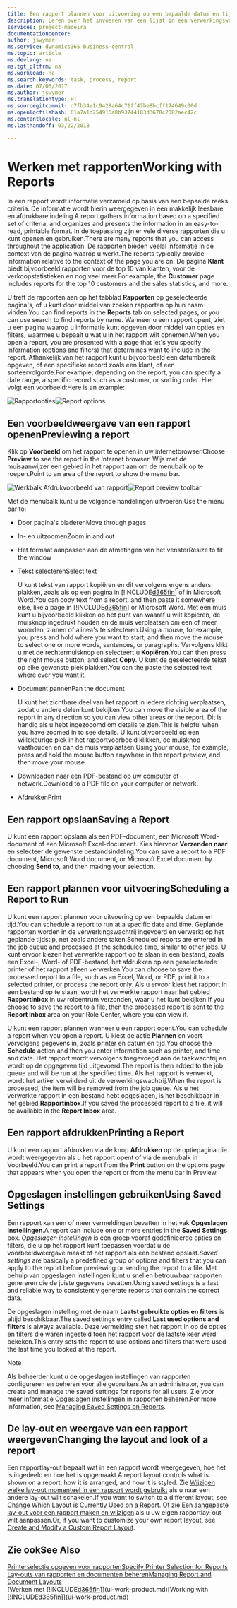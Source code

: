 ```yaml
---
title: Een rapport plannen voor uitvoering op een bepaalde datum en tijd | Microsoft Docs
description: Leren over het invoeren van een lijst in een verwerkingswachtrij en het plannen om te worden verwerkt op een specifieke datum en tijd.
services: project-madeira
documentationcenter: 
author: jswymer
ms.service: dynamics365-business-central
ms.topic: article
ms.devlang: na
ms.tgt_pltfrm: na
ms.workload: na
ms.search.keywords: task, process, report
ms.date: 07/06/2017
ms.author: jswymer
ms.translationtype: HT
ms.sourcegitcommit: d7fb34e1c9428a64c71ff47be8bcff174649c00d
ms.openlocfilehash: 01a7a1d254916a8b93744183d3678c2082aec42c
ms.contentlocale: nl-nl
ms.lasthandoff: 03/22/2018

---
```

# <a name="working-with-reports"></a><span data-ttu-id="2c6fd-103">Werken met rapporten</span><span class="sxs-lookup"><span data-stu-id="2c6fd-103">Working with Reports</span></span>
<span data-ttu-id="2c6fd-104">In een rapport wordt informatie verzameld op basis van een bepaalde reeks criteria. De informatie wordt hierin weergegeven in een makkelijk leesbare en afdrukbare indeling.</span><span class="sxs-lookup"><span data-stu-id="2c6fd-104">A report gathers information based on a specified set of criteria, and organizes and presents the information in an easy-to-read, printable format.</span></span> <span data-ttu-id="2c6fd-105">In de toepassing zijn er vele diverse rapporten die u kunt openen en gebruiken.</span><span class="sxs-lookup"><span data-stu-id="2c6fd-105">There are many reports that you can access throughout the application.</span></span> <span data-ttu-id="2c6fd-106">De rapporten bieden veelal informatie in de context van de pagina waarop u werkt.</span><span class="sxs-lookup"><span data-stu-id="2c6fd-106">The reports typically provide information relative to the context of the page you are on.</span></span> <span data-ttu-id="2c6fd-107">De pagina **Klant** biedt bijvoorbeeld rapporten voor de top 10 van klanten, voor de verkoopstatistieken en nog veel meer.</span><span class="sxs-lookup"><span data-stu-id="2c6fd-107">For example, the **Customer** page includes reports for the top 10 customers and the sales statistics, and more.</span></span>

<span data-ttu-id="2c6fd-108">U treft de rapporten aan op het tabblad **Rapporten** op geselecteerde pagina's, of u kunt door middel van zoeken rapporten op hun naam vinden.</span><span class="sxs-lookup"><span data-stu-id="2c6fd-108">You can find reports in the **Reports** tab on selected pages, or you can use search to find reports by name.</span></span> <span data-ttu-id="2c6fd-109">Wanneer u een rapport opent, ziet u een pagina waarop u informatie kunt opgeven door middel van opties en filters, waarmee u bepaalt u wat u in het rapport wilt opnemen.</span><span class="sxs-lookup"><span data-stu-id="2c6fd-109">When you open a report, you are presented with a page that let's you specify information (options and filters) that determines want to include in the report.</span></span> <span data-ttu-id="2c6fd-110">Afhankelijk van het rapport kunt u bijvoorbeeld een datumbereik opgeven, of een specifieke record zoals een klant, of een sorteervolgorde.</span><span class="sxs-lookup"><span data-stu-id="2c6fd-110">For example, depending on the report, you can specify a date range, a specific record such as a customer, or sorting order.</span></span> <span data-ttu-id="2c6fd-111">Hier volgt een voorbeeld:</span><span class="sxs-lookup"><span data-stu-id="2c6fd-111">Here is an example:</span></span>

<span data-ttu-id="2c6fd-112">![Rapportopties](media/report_options.png "Rapportopties")</span><span class="sxs-lookup"><span data-stu-id="2c6fd-112">![Report options](media/report_options.png "Report options")</span></span>

## <a name="previewing-a-report"></a><span data-ttu-id="2c6fd-113">Een voorbeeldweergave van een rapport openen</span><span class="sxs-lookup"><span data-stu-id="2c6fd-113">Previewing a report</span></span>
<span data-ttu-id="2c6fd-114">Klik op **Voorbeeld** om het rapport te openen in uw internetbrowser.</span><span class="sxs-lookup"><span data-stu-id="2c6fd-114">Choose **Preview** to see the report in the Internet browser.</span></span> <span data-ttu-id="2c6fd-115">Wijs met de muisaanwijzer een gebied in het rapport aan om de menubalk op te roepen.</span><span class="sxs-lookup"><span data-stu-id="2c6fd-115">Point to an area of the report to show the menu bar.</span></span>  

<span data-ttu-id="2c6fd-116">![Werkbalk Afdrukvoorbeeld van rapport](media/report_viewer.png "Werkbalk Afdrukvoorbeeld van rapport")</span><span class="sxs-lookup"><span data-stu-id="2c6fd-116">![Report preview toolbar](media/report_viewer.png "Report preview toolbar")</span></span>

<span data-ttu-id="2c6fd-117">Met de menubalk kunt u de volgende handelingen uitvoeren:</span><span class="sxs-lookup"><span data-stu-id="2c6fd-117">Use the menu bar to:</span></span>

-   <span data-ttu-id="2c6fd-118">Door pagina's bladeren</span><span class="sxs-lookup"><span data-stu-id="2c6fd-118">Move through pages</span></span>
-   <span data-ttu-id="2c6fd-119">In- en uitzoomen</span><span class="sxs-lookup"><span data-stu-id="2c6fd-119">Zoom in and out</span></span>
-   <span data-ttu-id="2c6fd-120">Het formaat aanpassen aan de afmetingen van het venster</span><span class="sxs-lookup"><span data-stu-id="2c6fd-120">Resize to fit the window</span></span>
-   <span data-ttu-id="2c6fd-121">Tekst selecteren</span><span class="sxs-lookup"><span data-stu-id="2c6fd-121">Select text</span></span>

    <span data-ttu-id="2c6fd-122">U kunt tekst van rapport kopiëren en dit vervolgens ergens anders plakken, zoals als op een pagina in [!INCLUDE[d365fin](includes/d365fin_md.md)] of in Microsoft Word.</span><span class="sxs-lookup"><span data-stu-id="2c6fd-122">You can copy text from a report, and then paste it somewhere else, like a page in [!INCLUDE[d365fin](includes/d365fin_md.md)] or Microsoft Word.</span></span>  <span data-ttu-id="2c6fd-123">Met een muis kunt u bijvoorbeeld klikken op het punt van waaraf u wilt kopiëren, de muisknop ingedrukt houden en de muis verplaatsen om een of meer woorden, zinnen of alinea's te selecteren.</span><span class="sxs-lookup"><span data-stu-id="2c6fd-123">Using a mouse, for example, you press and hold where you want to start, and then move the mouse to select one or more words, sentences, or paragraphs.</span></span> <span data-ttu-id="2c6fd-124">Vervolgens klikt u met de rechtermuisknop en selecteert u **Kopiëren**.</span><span class="sxs-lookup"><span data-stu-id="2c6fd-124">You can then press the right mouse button, and select **Copy**.</span></span> <span data-ttu-id="2c6fd-125">U kunt de geselecteerde tekst op elke gewenste plek plakken.</span><span class="sxs-lookup"><span data-stu-id="2c6fd-125">You can the paste the selected text where ever you want it.</span></span>
-   <span data-ttu-id="2c6fd-126">Document pannen</span><span class="sxs-lookup"><span data-stu-id="2c6fd-126">Pan the document</span></span>

    <span data-ttu-id="2c6fd-127">U kunt het zichtbare deel van het rapport in iedere richting verplaatsen, zodat u andere delen kunt bekijken.</span><span class="sxs-lookup"><span data-stu-id="2c6fd-127">You can move the visible area of the report in any direction so you can view other areas or the report.</span></span> <span data-ttu-id="2c6fd-128">Dit is handig als u hebt ingezooomd om details te zien.</span><span class="sxs-lookup"><span data-stu-id="2c6fd-128">This is helpful when you have zoomed in to see details.</span></span>  <span data-ttu-id="2c6fd-129">U kunt bijvoorbeeld op een willekeurige plek in het rapportvoorbeeld klikken, de muisknop vasthouden en dan de muis verplaatsen.</span><span class="sxs-lookup"><span data-stu-id="2c6fd-129">Using your mouse, for example, press and hold the mouse button anywhere in the report preview, and then move your mouse.</span></span>

-   <span data-ttu-id="2c6fd-130">Downloaden naar een PDF-bestand op uw computer of netwerk.</span><span class="sxs-lookup"><span data-stu-id="2c6fd-130">Download to a PDF file on your computer or network.</span></span>
-   <span data-ttu-id="2c6fd-131">Afdrukken</span><span class="sxs-lookup"><span data-stu-id="2c6fd-131">Print</span></span>


## <a name="saving-a-report"></a><span data-ttu-id="2c6fd-132">Een rapport opslaan</span><span class="sxs-lookup"><span data-stu-id="2c6fd-132">Saving a Report</span></span>
<span data-ttu-id="2c6fd-133">U kunt een rapport opslaan als een PDF-document, een Microsoft Word-document of een Microsoft Excel-document. Kies hiervoor **Verzenden naar** en selecteer de gewenste bestandsindeling.</span><span class="sxs-lookup"><span data-stu-id="2c6fd-133">You can save a report to a PDF document, Microsoft Word document, or Microsoft Excel document by choosing **Send to**, and then making your selection.</span></span>

## <a name="ScheduleReport"></a><span data-ttu-id="2c6fd-134">Een rapport plannen voor uitvoering</span><span class="sxs-lookup"><span data-stu-id="2c6fd-134">Scheduling a Report to Run</span></span>
<span data-ttu-id="2c6fd-135">U kunt een rapport plannen voor uitvoering op een bepaalde datum en tijd.</span><span class="sxs-lookup"><span data-stu-id="2c6fd-135">You can schedule a report to run at a specific date and time.</span></span> <span data-ttu-id="2c6fd-136">Geplande rapporten worden in de verwerkingswachtrij ingevoerd en verwerkt op het geplande tijdstip, net zoals andere taken.</span><span class="sxs-lookup"><span data-stu-id="2c6fd-136">Scheduled reports are entered in the job queue and processed at the scheduled time, similar to other jobs.</span></span> <span data-ttu-id="2c6fd-137">U kunt ervoor kiezen het verwerkte rapport op te slaan in een bestand, zoals een Excel-, Word- of PDF-bestand, het afdrukken op een geselecteerde printer of het rapport alleen verwerken.</span><span class="sxs-lookup"><span data-stu-id="2c6fd-137">You can choose to save the processed report to a file, such as an Excel, Word, or PDF, print it to a selected printer, or process the report only.</span></span> <span data-ttu-id="2c6fd-138">Als u ervoor kiest het rapport in een bestand op te slaan, wordt het verwerkte rapport naar het gebied **Rapportinbox** in uw rolcentrum verzonden, waar u het kunt bekijken.</span><span class="sxs-lookup"><span data-stu-id="2c6fd-138">If you choose to save the report to a file, then the processed report is sent to the **Report Inbox** area on your Role Center, where you can view it.</span></span>

<span data-ttu-id="2c6fd-139">U kunt een rapport plannen wanneer u een rapport opent.</span><span class="sxs-lookup"><span data-stu-id="2c6fd-139">You can schedule a report when you open a report.</span></span> <span data-ttu-id="2c6fd-140">U kiest de actie **Plannen** en voert vervolgens gegevens in, zoals printer en datum en tijd.</span><span class="sxs-lookup"><span data-stu-id="2c6fd-140">You choose the **Schedule** action and then you enter information such as printer, and time and date.</span></span> <span data-ttu-id="2c6fd-141">Het rapport wordt vervolgens toegevoegd aan de taakwachtrij en wordt op de opgegeven tijd uitgevoerd.</span><span class="sxs-lookup"><span data-stu-id="2c6fd-141">The report is then added to the job queue and will be run at the specified time.</span></span> <span data-ttu-id="2c6fd-142">Als het rapport is verwerkt, wordt het artikel verwijderd uit de verwerkingswachtrij.</span><span class="sxs-lookup"><span data-stu-id="2c6fd-142">When the report is processed, the item will be removed from the job queue.</span></span> <span data-ttu-id="2c6fd-143">Als u het verwerkte rapport in een bestand hebt opgeslagen, is het beschikbaar in het gebied **Rapportinbox**.</span><span class="sxs-lookup"><span data-stu-id="2c6fd-143">If you saved the processed report to a file, it will be available in the **Report Inbox** area.</span></span>

## <a name="PrintReport"></a><span data-ttu-id="2c6fd-144">Een rapport afdrukken</span><span class="sxs-lookup"><span data-stu-id="2c6fd-144">Printing a Report</span></span>
<span data-ttu-id="2c6fd-145">U kunt een rapport afdrukken via de knop **Afdrukken** op de optiepagina die wordt weergegeven als u het rapport opent of via de menubalk in Voorbeeld.</span><span class="sxs-lookup"><span data-stu-id="2c6fd-145">You can print a report from the **Print** button on the options page that appears when you open the report or from the menu bar in Preview.</span></span>

## <a name="using-saved-settings"></a><span data-ttu-id="2c6fd-146">Opgeslagen instellingen gebruiken</span><span class="sxs-lookup"><span data-stu-id="2c6fd-146">Using Saved Settings</span></span>
<span data-ttu-id="2c6fd-147">Een rapport kan een of meer vermeldingen bevatten in het vak **Opgeslagen instellingen**.</span><span class="sxs-lookup"><span data-stu-id="2c6fd-147">A report can include one or more entries in the **Saved Settings** box.</span></span> <span data-ttu-id="2c6fd-148">*Opgeslagen instellingen* is een groep vooraf gedefinieerde opties en filters, die u op het rapport kunt toepassen voordat u de voorbeeldweergave maakt of het rapport als een bestand opslaat.</span><span class="sxs-lookup"><span data-stu-id="2c6fd-148">*Saved settings* are basically a predefined group of options and filters that you can apply to the report before previewing or sending the report to a file.</span></span> <span data-ttu-id="2c6fd-149">Met behulp van opgeslagen instellingen kunt u snel en betrouwbaar rapporten genereren die de juiste gegevens bevatten.</span><span class="sxs-lookup"><span data-stu-id="2c6fd-149">Using saved settings is a fast and reliable way to consistently generate reports that contain the correct data.</span></span>

<span data-ttu-id="2c6fd-150">De opgeslagen instelling met de naam **Laatst gebruikte opties en filters** is altijd beschikbaar.</span><span class="sxs-lookup"><span data-stu-id="2c6fd-150">The saved settings entry called **Last used options and filters** is always available.</span></span> <span data-ttu-id="2c6fd-151">Deze vermelding stelt het rapport in op de opties en filters die waren ingesteld toen het rapport voor de laatste keer werd bekeken.</span><span class="sxs-lookup"><span data-stu-id="2c6fd-151">This entry sets the report to use options and filters that were used the last time you looked at the report.</span></span>

>[!NOTE]
><span data-ttu-id="2c6fd-152">Als beheerder kunt u de opgeslagen instellingen van rapporten configureren en beheren voor alle gebruikers.</span><span class="sxs-lookup"><span data-stu-id="2c6fd-152">As an administrator, you can create and manage the saved settings for reports for all users.</span></span> <span data-ttu-id="2c6fd-153">Zie voor meer informatie [Opgeslagen instellingen in rapporten beheren](reports-saving-reusing-settings.md).</span><span class="sxs-lookup"><span data-stu-id="2c6fd-153">For more information, see [Managing Saved Settings on Reports](reports-saving-reusing-settings.md).</span></span>

## <a name="changing-the-layout-and-look-of-a-report"></a><span data-ttu-id="2c6fd-154">De lay-out en weergave van een rapport weergeven</span><span class="sxs-lookup"><span data-stu-id="2c6fd-154">Changing the layout and look of a report</span></span>
<span data-ttu-id="2c6fd-155">Een rapportlay-out bepaalt wat in een rapport wordt weergegeven, hoe het is ingedeeld en hoe het is opgemaakt.</span><span class="sxs-lookup"><span data-stu-id="2c6fd-155">A report layout controls what is shown on a report, how it is arranged, and how it is styled.</span></span> <span data-ttu-id="2c6fd-156">Zie [Wijzigen welke lay-out momenteel in een rapport wordt gebruikt](ui-how-change-layout-currently-used-report.md) als u naar een andere lay-out wilt schakelen.</span><span class="sxs-lookup"><span data-stu-id="2c6fd-156">If you want to switch to a different layout, see [Change Which Layout is Currently Used on a Report](ui-how-change-layout-currently-used-report.md).</span></span> <span data-ttu-id="2c6fd-157">Of zie [Een aangepaste lay-out voor een rapport maken en wijzigen](ui-how-create-custom-report-layout.md) als u uw eigen rapportlay-out wilt aanpassen.</span><span class="sxs-lookup"><span data-stu-id="2c6fd-157">Or, if you want to customize your own report layout, see [Create and Modify a Custom Report Layout](ui-how-create-custom-report-layout.md).</span></span>

## <a name="see-also"></a><span data-ttu-id="2c6fd-158">Zie ook</span><span class="sxs-lookup"><span data-stu-id="2c6fd-158">See Also</span></span>
[<span data-ttu-id="2c6fd-159">Printerselectie opgeven voor rapporten</span><span class="sxs-lookup"><span data-stu-id="2c6fd-159">Specify Printer Selection for Reports</span></span>](ui-specify-printer-selection-reports.md)  
[<span data-ttu-id="2c6fd-160">Lay-outs van rapporten en documenten beheren</span><span class="sxs-lookup"><span data-stu-id="2c6fd-160">Managing Report and Document Layouts</span></span>](ui-manage-report-layouts.md)  
<span data-ttu-id="2c6fd-161">[Werken met [!INCLUDE[d365fin](includes/d365fin_md.md)]](ui-work-product.md)</span><span class="sxs-lookup"><span data-stu-id="2c6fd-161">[Working with [!INCLUDE[d365fin](includes/d365fin_md.md)]](ui-work-product.md)</span></span>

